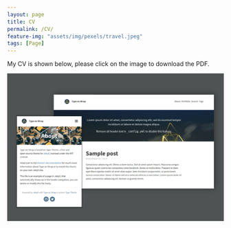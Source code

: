 ```yaml
---
layout: page
title: CV
permalink: /CV/
feature-img: "assets/img/pexels/travel.jpeg"
tags: [Page]
---
```


My CV is shown below, please click on the image to download the PDF.

[![Default Type on Strap blog](https://github.com/Sylhare/Type-on-Strap/blob/master/assets/img/screenshot.png?raw=true)](https://www.google.com)
